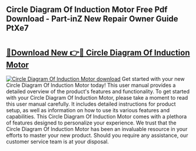 ## Circle Diagram Of Induction Motor Free Pdf Download - Part-inZ New Repair Owner Guide PtXe7

# <h2><a href="http://dfq6by.blite.top/?on=Circle+Diagram+Of+Induction+Motor">🔗Download New 👉🔴 Circle Diagram Of Induction Motor</a></h2>

[![Circle Diagram Of Induction Motor download](https://i.imgur.com/lujVjoI.png)](http://dfq6by.blite.top/?on=Circle+Diagram+Of+Induction+Motor)
Get started with your new Circle Diagram Of Induction Motor today! This user manual provides a detailed overview of the product's features and functionality. To get started with your Circle Diagram Of Induction Motor, please take a moment to read this user manual carefully. It includes detailed instructions for product setup, as well as information on how to use its various features and capabilities. This Circle Diagram Of Induction Motor comes with a plethora of features designed to personalize your experience. We trust that the Circle Diagram Of Induction Motor has been an invaluable resource in your efforts to master your new product. Should you require any assistance, our customer service team is at your disposal.
